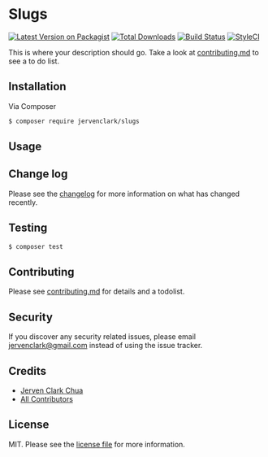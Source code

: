 # Slugs

[![Latest Version on Packagist][ico-version]][link-packagist]
[![Total Downloads][ico-downloads]][link-downloads]
[![Build Status][ico-travis]][link-travis]
[![StyleCI][ico-styleci]][link-styleci]

This is where your description should go. Take a look at [contributing.md](contributing.md) to see a to do list.

## Installation

Via Composer

``` bash
$ composer require jervenclark/slugs
```

## Usage

## Change log

Please see the [changelog](changelog.md) for more information on what has changed recently.

## Testing

``` bash
$ composer test
```

## Contributing

Please see [contributing.md](contributing.md) for details and a todolist.

## Security

If you discover any security related issues, please email jervenclark@gmail.com instead of using the issue tracker.

## Credits

- [Jerven Clark Chua][link-author]
- [All Contributors][link-contributors]

## License

MIT. Please see the [license file](license.md) for more information.

[ico-version]: https://img.shields.io/packagist/v/jervenclark/slugs.svg?style=flat-square
[ico-downloads]: https://img.shields.io/packagist/dt/jervenclark/slugs.svg?style=flat-square
[ico-travis]: https://img.shields.io/travis/jervenclark/slugs/master.svg?style=flat-square
[ico-styleci]: https://styleci.io/repos/12345678/shield

[link-packagist]: https://packagist.org/packages/jervenclark/slugs
[link-downloads]: https://packagist.org/packages/jervenclark/slugs
[link-travis]: https://travis-ci.org/jervenclark/slugs
[link-styleci]: https://styleci.io/repos/12345678
[link-author]: https://github.com/jervenclark
[link-contributors]: ../../contributors]